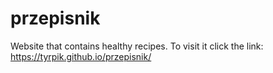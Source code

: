 # przepisnik
Website that contains healthy recipes.
To visit it click the link: https://tyrpik.github.io/przepisnik/
